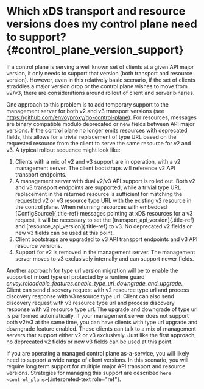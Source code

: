 Which xDS transport and resource versions does my control plane need to support? {#control_plane_version_support}
================================================================================

If a control plane is serving a well known set of clients at a given API
major version, it only needs to support that version (both transport and
resource version). However, even in this relatively basic scenario, if
the set of clients straddles a major version drop or the control plane
wishes to move from v2/v3, there are considerations around rollout of
client and server binaries.

One approach to this problem is to add temporary support to the
management server for both v2 and v3 transport versions (see
<https://github.com/envoyproxy/go-control-plane>). For resources,
messages are binary compatible modulo deprecated or new fields between
API major versions. If the control plane no longer emits resources with
deprecated fields, this allows for a trivial replacement of type URL
based on the requested resource from the client to serve the same
resource for v2 and v3. A typical rollout sequence might look like:

1.  Clients with a mix of v2 and v3 support are in operation, with a v2
    management server. The client bootstraps will reference v2 API
    transport endpoints.
2.  A management server with dual v2/v3 API support is rolled out. Both
    v2 and v3 transport endpoints are supported, while a trivial type
    URL replacement in the returned resource is sufficient for matching
    the requested v2 or v3 resource type URL with the existing v2
    resource in the control plane. When returning resources with
    embedded [ConfigSource]{.title-ref} messages pointing at xDS
    resources for a v3 request, it will be necessary to set the
    [transport_api_version]{.title-ref} and
    [resource_api_version]{.title-ref} to v3. No deprecated v2 fields or
    new v3 fields can be used at this point.
3.  Client bootstraps are upgraded to v3 API transport endpoints and v3
    API resource versions.
4.  Support for v2 is removed in the management server. The management
    server moves to v3 exclusively internally and can support newer
    fields.

Another approach for type url version migration will be to enable the
support of mixed type url protected by a runtime guard
*envoy.reloadable_features.enable_type_url_downgrade_and_upgrade*.
Client can send discovery request with v2 resource type url and process
discovery response with v3 resource type url. Client can also send
discovery request with v3 resource type url and process discovery
response with v2 resource type url. The upgrade and downgrade of type
url is performed automatically. If your management server does not
support both v2/v3 at the same time, you can have clients with type url
upgrade and downgrade feature enabled. These clients can talk to a mix
of management servers that support either v2 or v3 exclusively. Just
like the first approach, no deprecated v2 fields or new v3 fields can be
used at this point.

If you are operating a managed control plane as-a-service, you will
likely need to support a wide range of client versions. In this
scenario, you will require long term support for multiple major API
transport and resource versions. Strategies for managing this support
are described `here
<control_plane>`{.interpreted-text role="ref"}.
